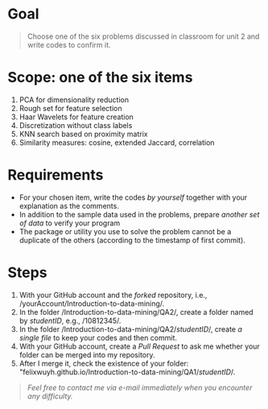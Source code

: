 # Goal #
> Choose one of the six problems discussed in classroom for unit 2 and write codes to confirm it.

# Scope: one of the six items #
1. PCA for dimensionality reduction
2. Rough set for feature selection
3. Haar Wavelets for feature creation
4. Discretization without class labels
5. KNN search based on proximity matrix
6. Similarity measures: cosine, extended Jaccard, correlation

# Requirements #
- For your chosen item, write the codes *by yourself* together with your explanation as the comments.
- In addition to the sample data used in the problems, prepare *another set of data* to verify your program
- The package or utility you use to solve the problem cannot be a duplicate of the others (according to the timestamp of first commit).

# Steps #
1. With your GitHub account and the *forked* repository, i.e., /yourAccount/Introduction-to-data-mining/.
2. In the folder /Introduction-to-data-mining/QA2/, create a folder named by *studentID*, e.g., /10812345/.
3. In the folder /Introduction-to-data-mining/QA2/*studentID*/, create *a single file* to keep your codes and then commit. 
4. With your GitHub account, create a *Pull Request* to ask me whether your folder can be merged into my repository.
5. After I merge it, check the existence of your folder: "felixwuyh.github.io/Introduction-to-data-mining/QA1/*studentID*/.

> *Feel free to contact me via e-mail immediately when you encounter any difficulty.*
